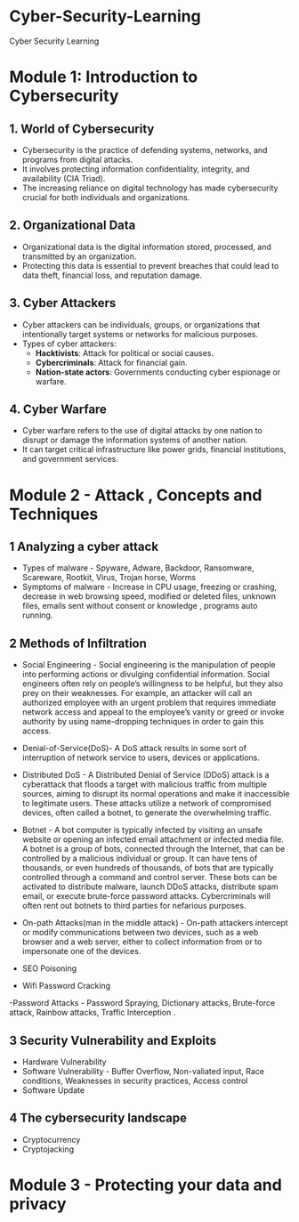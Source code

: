 # Cyber-Security-Learning
Cyber Security Learning


# Module 1: Introduction to Cybersecurity

## 1. World of Cybersecurity
- Cybersecurity is the practice of defending systems, networks, and programs from digital attacks.
- It involves protecting information confidentiality, integrity, and availability (CIA Triad).
- The increasing reliance on digital technology has made cybersecurity crucial for both individuals and organizations.

## 2. Organizational Data
- Organizational data is the digital information stored, processed, and transmitted by an organization.
- Protecting this data is essential to prevent breaches that could lead to data theft, financial loss, and reputation damage.

## 3. Cyber Attackers
- Cyber attackers can be individuals, groups, or organizations that intentionally target systems or networks for malicious purposes.
- Types of cyber attackers:
  - **Hacktivists**: Attack for political or social causes.
  - **Cybercriminals**: Attack for financial gain.
  - **Nation-state actors**: Governments conducting cyber espionage or warfare.

## 4. Cyber Warfare
- Cyber warfare refers to the use of digital attacks by one nation to disrupt or damage the information systems of another nation.
- It can target critical infrastructure like power grids, financial institutions, and government services.


# Module 2 - Attack , Concepts and Techniques

## 1 Analyzing a cyber attack 
- Types of malware - Spyware, Adware, Backdoor, Ransomware, Scareware, Rootkit, Virus, Trojan horse, Worms
- Symptoms of malware - Increase in CPU usage, freezing or crashing, decrease in  web browsing speed, modified or deleted files, unknown files, emails sent without consent or knowledge , programs auto running.

## 2 Methods of Infiltration 

- Social Engineering - Social engineering is the manipulation of people into performing actions or divulging confidential information. Social engineers often rely on people’s willingness to be helpful, but they also prey on their weaknesses. For example, an attacker will call an authorized employee with an urgent problem that requires immediate network access and appeal to the employee’s vanity or greed or invoke authority by using name-dropping techniques in order to gain this access.

- Denial-of-Service(DoS)-  A DoS attack results in some sort of interruption of network service to users, devices or applications. 

- Distributed DoS - A Distributed Denial of Service (DDoS) attack is a cyberattack that floods a target with malicious traffic from multiple sources, aiming to disrupt its normal operations and make it inaccessible to legitimate users. These attacks utilize a network of compromised devices, often called a botnet, to generate the overwhelming traffic. 

- Botnet - A bot computer is typically infected by visiting an unsafe website or opening an infected email attachment or infected media file. A botnet is a group of bots, connected through the Internet, that can be controlled by a malicious individual or group. It can have tens of thousands, or even hundreds of thousands, of bots that are typically controlled through a command and control server. These bots can be activated to distribute malware, launch DDoS attacks, distribute spam email, or execute brute-force password attacks. Cybercriminals will often rent out botnets to third parties for nefarious purposes.

- On-path Attacks(man in the middle attack) - On-path attackers intercept or modify communications between two devices, such as a web browser and a web server, either to collect information from or to impersonate one of the devices.

- SEO Poisoning 

- Wifi Password Cracking 

-Password Attacks - Password Spraying, Dictionary attacks, Brute-force attack, Rainbow attacks, Traffic Interception .

## 3 Security Vulnerability and Exploits 

- Hardware Vulnerability 
- Software Vulnerability - Buffer Overflow, Non-valiated input, Race conditions, Weaknesses in security practices, Access control
- Software Update   

## 4 The cybersecurity landscape 
-  Cryptocurrency
-  Cryptojacking 


# Module 3 - Protecting your data and privacy

